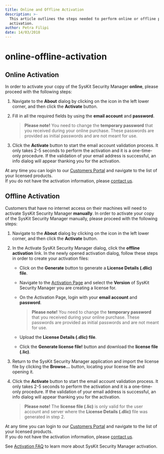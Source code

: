 ```yaml
---
title: Online and Offline Activation
description: >-
  This article outlines the steps needed to perform online or offline product
  activation.
author: Petra Filipi
date: 14/03/2018
---
```


# online-offline-activation

## Online Activation

In order to activate your copy of the SysKit Security Manager **online**, please proceed with the following steps:

1. Navigate to the **About** dialog by clicking on the icon in the left lower corner, and then click the **Activate** button.
2. Fill in all the required fields by using the **email account** and **password**.

   > **Please note!** You need to change the **temporary password** that you received during your online purchase. These passwords are provided as initial passwords and are not meant for use.

3. Click the **Activate** button to start the email account validation process. It only takes 2-5 seconds to perform the activation and it is a one-time-only procedure. If the validation of your email address is successful, an info dialog will appear thanking you for the activation.

At any time you can login to our [Customers Portal](https://my.syskit.com) and navigate to the list of your licensed products.  
If you do not have the activation information, please [contact us](https://www.syskit.com/company/contact-us).

## Offline Activation

Customers that have no internet access on their machines will need to activate SysKit Security Manager **manually**. In order to activate your copy of the SysKit Security Manager manually, please proceed with the following steps:

1. Navigate to the **About** dialog by clicking on the icon in the left lower corner, and then click the **Activate** button.
2. In the Activate SysKit Security Manager dialog, click the **offline activation** link. In the newly opened activation dialog, follow these steps in order to create your activation files:
   * Click on the **Generate** button to generate a **License Details \(.dlic\) file**.
   * Navigate to the [Activation Page](https://my.syskit.com/activation/?P=SSM) and select the **Version** of SysKit Security Manager you are creating a license for.
   * On the Activation Page, login with your **email account** and **password**.

     > **Please note!** You need to change the **temporary password** that you received during your online purchase. These passwords are provided as initial passwords and are not meant for use.

   * Upload the **License Details \(.dlic\) file**.
   * Click the **Generate license file!** button and download the **license file \(.lic\)**.
3. Return to the SysKit Security Manager application and import the license file by clicking the **Browse...** button, locating your license file and opening it.
4. Click the **Activate** button to start the email account validation process. It only takes 2-5 seconds to perform the activation and it is a one-time-only procedure. If the validation of your email address is successful, an info dialog will appear thanking you for the activation.

   > **Please note!** The **license file \(.lic\)** is only valid for the user account and server where the **License Details \(.dlic\)** file was generated in step 2.

At any time you can login to our [Customers Portal](https://my.syskit.com) and navigate to the list of your licensed products.  
If you do not have the activation information, please [contact us](https://www.syskit.com/company/contact-us).

See [Activation FAQ](online-offline-activation.md#internal/activation/activation-faq/) to learn more about SysKit Security Manager activation.

